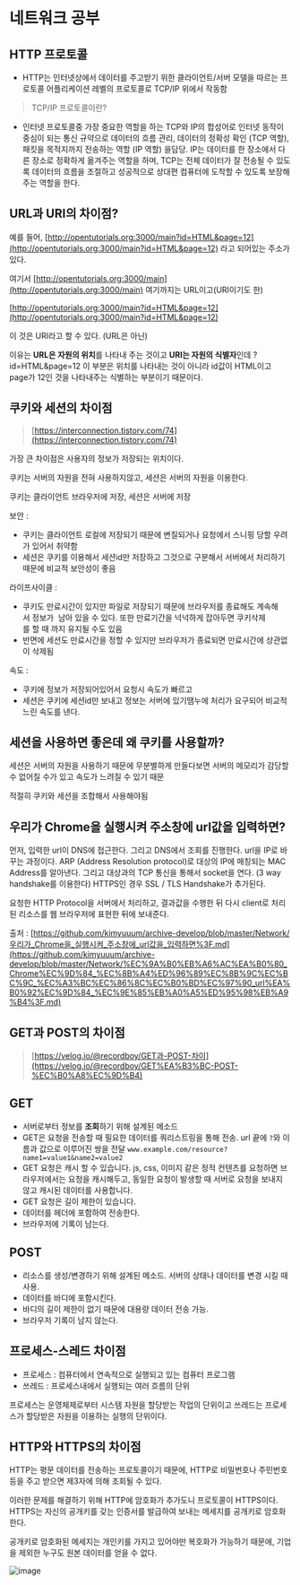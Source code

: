 # 네트워크 공부

## HTTP 프로토콜

- HTTP는 인터넷상에서 데이터를 주고받기 위한 클라이언트/서버 모델을 따르는 프로토콜
어플리케이션 레벨의 프로토콜로 TCP/IP 위에서 작동함

> TCP/IP 프로토콜이란?

- 인터넷 프로토콜중 가장 중요한 역할을 하는 TCP와 IP의 합성어로 인터넷 동작이 중심이 되는 통신 규약으로 데이터의 흐름 관리, 데이터의 정확성 확인 (TCP 역할), 패킷을 목적지까지 전송하는 역할 (IP 역할) 을담당. 
IP는 데이터를 한 장소에서 다른 장소로 정확하게 옮겨주는 역할을 하며, TCP는 전체 데이터가 잘 전송될 수 있도록 데이터의 흐름을 조절하고 성공적으로 상대편 컴퓨터에 도착할 수 있도록 보장해주는 역할을 한다.

## URL과 URI의 차이점?

예를 들어, [http://opentutorials.org:3000/main?id=HTML&page=12](http://opentutorials.org:3000/main?id=HTML&page=12) 라고 되어있는 주소가 있다.

여기서 [http://opentutorials.org:3000/main](http://opentutorials.org:3000/main) 여기까지는 URL이고(URI이기도 한)

[http://opentutorials.org:3000/main?id=HTML&page=12](http://opentutorials.org:3000/main?id=HTML&page=12)

이 것은 URI라고 할 수 있다. (URL은 아닌)

이유는 **URL은 자원의 위치**를 나타내 주는 것이고 **URI는 자원의 식별자**인데 ?id=HTML&page=12 이 부분은 위치를 나타내는 것이 아니라 id값이 HTML이고 page가 12인 것을 나타내주는 식별하는 부분이기 때문이다.

## 쿠키와 세션의 차이점

> [https://interconnection.tistory.com/74](https://interconnection.tistory.com/74)

가장 큰 차이점은 사용자의 정보가 저장되는 위치이다.

쿠키는 서버의 자원을 전혀 사용하지않고, 세션은 서버의 자원을 이용한다.

쿠키는 클라이언트 브라우저에 저장, 세션은 서버에 저장

보안 : 

- 쿠키는 클라이언트 로컬에 저장되기 때문에 변질되거나 요청에서 스니핑 당할 우려가 있어서 취약함
- 세션은 쿠키를 이용해서 세션id만 저장하고 그것으로 구분해서 서버에서 처리하기 때문에 비교적 보안성이 좋음

라이프사이클 : 

- 쿠키도 만료시간이 있지만 파일로 저장되기 때문에 브라우저를 종료해도 계속해서 정보가 
남아 있을 수 있다. 또한 만료기간을 넉넉하게 잡아두면 쿠키삭제를 할 때 까지 유지될 수도 있음
- 반면에 세션도 만료시간을 정할 수 있지만 브라우저가 종료되면 만료시간에 상관없이 삭제됨

속도 : 

- 쿠키에 정보가 저장되어있어서 요청시 속도가 빠르고
- 세션은 쿠키에 세션id만 보내고 정보는 서버에 있기땜누에 처리가 요구되어 비교적 느린 속도를 낸다.

## 세션을 사용하면 좋은데 왜 쿠키를 사용할까?

세션은 서버의 자원을 사용하기 때문에 무분별하게 만들다보면 서버의 메모리가 감당할 수 없어질 수가 있고 속도가 느려질 수 있기 때문

적절히 쿠키와 세션을 조합해서 사용해야됨

## **우리가 Chrome을 실행시켜 주소창에 url값을 입력하면?**

먼저, 입력한 url이 DNS에 접근한다. 그리고 DNS에서 조회를 진행한다. url을 IP로 바꾸는 과정이다. ARP (Address Resolution protocol)로 대상의 IP에 매칭되는 MAC Address를 알아낸다. 그리고 대상과의 TCP 통신을 통해서 socket을 연다. (3 way handshake를 이용한다) HTTPS인 경우 SSL / TLS Handshake가 추가된다.

요청한 HTTP Protocol을 서버에서 처리하고, 결과값을 수행한 뒤 다시 client로 처리된 리소스를 웹 브라우저에 표현한 뒤에 보내준다.

출처 : [https://github.com/kimyuuum/archive-develop/blob/master/Network/우리가_Chrome을_실행시켜_주소창에_url값을_입력하면%3F.md](https://github.com/kimyuuum/archive-develop/blob/master/Network/%EC%9A%B0%EB%A6%AC%EA%B0%80_Chrome%EC%9D%84_%EC%8B%A4%ED%96%89%EC%8B%9C%EC%BC%9C_%EC%A3%BC%EC%86%8C%EC%B0%BD%EC%97%90_url%EA%B0%92%EC%9D%84_%EC%9E%85%EB%A0%A5%ED%95%98%EB%A9%B4%3F.md)

## GET과 POST의 차이점

> [https://velog.io/@recordboy/GET과-POST-차이](https://velog.io/@recordboy/GET%EA%B3%BC-POST-%EC%B0%A8%EC%9D%B4)

## GET

- 서버로부터 정보를 **조회**하기 위해 설계된 메소드
- GET은 요청을 전송할 때 필요한 데이터를 쿼리스트링을 통해 전송. url 끝에 `?`와 이름과 값으로 이루어진 쌍을 전달 `www.example.com/resource?name1=value1&name2=value2`
- GET 요청은 캐시 할 수 있습니다. js, css, 이미지 같은 정적 컨텐츠를 요청하면 브라우저에서는 요청을 캐시해두고, 동일한 요청이 발생할 때 서버로 요청을 보내지 않고 캐시된 데이터를 사용합니다.
- GET 요청은 길이 제한이 있습니다.
- 데이터를 헤더에 포함하여 전송한다.
- 브라우저에 기록이 남는다.

## POST

- 리소스를 생성/변경하기 위해 설계된 메소드. 서버의 상태나 데이터를 변경 시킬 때 사용.
- 데이터를 바디에 포함시킨다.
- 바디의 길이 제한이 없기 때문에 대용량 데이터 전송 가능.
- 브라우저 기록이 남지 않는다.

## 프로세스-스레드 차이점

- 프로세스 : 컴퓨터에서 연속적으로 실행되고 있는 컴퓨터 프로그램
- 쓰레드 : 프로세스내에서 실행되는 여러 흐름의 단위

프로세스는 운영체제로부터 시스템 자원을 할당받는 작업의 단위이고
쓰레드는 프로세스가 할당받은 자원을 이용하는 실행의 단위이다.

## HTTP와 HTTPS의 차이점

HTTP는 평문 데이터를 전송하는 프로토콜이기 때문에, HTTP로 비밀번호나 주민번호 등을 주고 받으면 제3자에 의해 조회될 수 있다.   

이러한 문제를 해결하기 위해 HTTP에 암호화가 추가도니 프로토콜이 HTTPS이다. HTTPS는 자신의 공개키를 갖는 인증서를 발급하여 보내는 메세지를 공개키로 암호화 한다.

공개키로 암호화된 메세지는 개인키를 가지고 있어야만 복호화가 가능하기 때문에, 기업을 제외한 누구도 원본 데이터를 얻을 수 없다.

![image](https://user-images.githubusercontent.com/43921054/114572976-ed0b8900-9cb2-11eb-83ac-d2d8aa0f051d.png)

